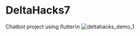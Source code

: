 # DeltaHacks7

Chatbot project using flutter\n
![deltahacks_demo_1](https://user-images.githubusercontent.com/56321690/110245187-28869b00-7f30-11eb-8f92-06dc62a0a529.JPG)
